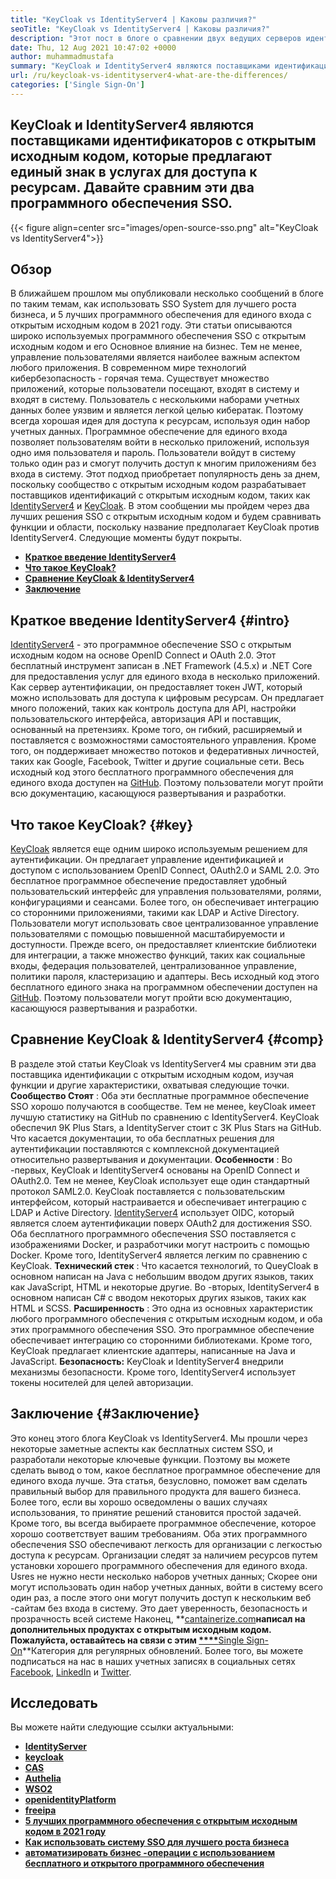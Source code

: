 ```yaml
---
title: "KeyCloak vs IdentityServer4 | Каковы различия?" 
seoTitle: "KeyCloak vs IdentityServer4 | Каковы различия?" 
description: "Этот пост в блоге о сравнении двух ведущих серверов идентификации с открытым исходным кодом KeyCloak с IdentityServer4. Оба программного обеспечения самостоятельно и богатыми." 
date: Thu, 12 Aug 2021 10:47:02 +0000
author: muhammadmustafa
summary: "KeyCloak и IdentityServer4 являются поставщиками идентификаций с открытым исходным кодом, которые предлагают единый знак в услугах для доступа к ресурсам. Давайте сравним эти два программного обеспечения SSO." 
url: /ru/keycloak-vs-identityserver4-what-are-the-differences/
categories: ['Single Sign-On']
---
```


## KeyCloak и IdentityServer4 являются поставщиками идентификаторов с открытым исходным кодом, которые предлагают единый знак в услугах для доступа к ресурсам. Давайте сравним эти два программного обеспечения SSO.

{{< figure align=center src="images/open-source-sso.png" alt="KeyCloak vs IdentityServer4">}}


## Обзор
В ближайшем прошлом мы опубликовали несколько сообщений в блоге по таким темам, как использовать SSO System для лучшего роста бизнеса, и 5 лучших программного обеспечения для единого входа с открытым исходным кодом в 2021 году. Эти статьи описываются широко используемых программного обеспечения SSO с открытым исходным кодом и его Основное влияние на бизнес. Тем не менее, управление пользователями является наиболее важным аспектом любого приложения. В современном мире технологий кибербезопасность - горячая тема. Существует множество приложений, которые пользователи посещают, входят в систему и входят в систему. Пользователь с несколькими наборами учетных данных более уязвим и является легкой целью кибератак.
Поэтому всегда хорошая идея для доступа к ресурсам, используя один набор учетных данных. Программное обеспечение для единого входа позволяет пользователям войти в несколько приложений, используя одно имя пользователя и пароль. Пользователи войдут в систему только один раз и смогут получить доступ к многим приложениям без входа в систему. Этот подход приобретает популярность день за днем, поскольку сообщество с открытым исходным кодом разрабатывает поставщиков идентификаций с открытым исходным кодом, таких как [IdentityServer4][1] и [KeyCloak][2]. В этом сообщении мы пройдем через два лучших решения SSO с открытым исходным кодом и будем сравнивать функции и области, поскольку название предполагает KeyCloak против IdentityServer4. Следующие моменты будут покрыты.
* **[Краткое введение IdentityServer4][3]** 
* **[Что такое KeyCloak?][4]** 
* **[Сравнение KeyCloak & IdentityServer4][5]** 
* **[Заключение][6]** 

## Краткое введение IdentityServer4 {#intro}

[IdentityServer4][1] - это программное обеспечение SSO с открытым исходным кодом на основе OpenID Connect и OAuth 2.0. Этот бесплатный инструмент записан в .NET Framework (4.5.x) и .NET Core для предоставления услуг для единого входа в несколько приложений. Как сервер аутентификации, он предоставляет токен JWT, который можно использовать для доступа к цифровым ресурсам. Он предлагает много положений, таких как контроль доступа для API, настройки пользовательского интерфейса, авторизация API и поставщик, основанный на претензиях. Кроме того, он гибкий, расширяемый и поставляется с возможностями самостоятельного управления. Кроме того, он поддерживает множество потоков и федеративных личностей, таких как Google, Facebook, Twitter и другие социальные сети.
Весь исходный код этого бесплатного программного обеспечения для единого входа доступен на [GitHub][7]. Поэтому пользователи могут пройти всю документацию, касающуюся развертывания и разработки.

## Что такое KeyCloak? {#key}

[KeyCloak][2] является еще одним широко используемым решением для аутентификации. Он предлагает управление идентификацией и доступом с использованием OpenID Connect, OAuth2.0 и SAML 2.0. Это бесплатное программное обеспечение предоставляет удобный пользовательский интерфейс для управления пользователями, ролями, конфигурациями и сеансами. Более того, он обеспечивает интеграцию со сторонними приложениями, такими как LDAP и Active Directory. Пользователи могут использовать свое централизованное управление пользователями с помощью повышенной масштабируемости и доступности. Прежде всего, он предоставляет клиентские библиотеки для интеграции, а также множество функций, таких как социальные входы, федерация пользователей, централизованное управление, политики пароля, кластеризацию и адаптеры. Весь исходный код этого бесплатного единого знака на программном обеспечении доступен на [GitHub][8]. Поэтому пользователи могут пройти всю документацию, касающуюся развертывания и разработки.

## Сравнение KeyCloak & IdentityServer4 {#comp}

В разделе этой статьи KeyCloak vs IdentityServer4 мы сравним эти два поставщика идентификации с открытым исходным кодом, изучая функции и другие характеристики, охватывая следующие точки.
**Сообщество Стоят** : Оба эти бесплатные программное обеспечение SSO хорошо получаются в сообществе. Тем не менее, keyCloak имеет лучшую статистику на GitHub по сравнению с IdentityServer4. KeyCloak обеспечил 9K Plus Stars, а IdentityServer стоит с 3K Plus Stars на GitHub. Что касается документации, то оба бесплатных решения для аутентификации поставляются с комплексной документацией относительно развертывания и документации.
**Особенности** : Во -первых, KeyCloak и IdentityServer4 основаны на OpenID Connect и OAuth2.0. Тем не менее, KeyCloak использует еще один стандартный протокол SAML2.0. KeyCloak поставляется с пользовательским интерфейсом, который настраивается и обеспечивает интеграцию с LDAP и Active Directory. [IdentityServer4][1] использует OIDC, который является слоем аутентификации поверх OAuth2 для достижения SSO. Оба бесплатного программного обеспечения SSO поставляется с изображениями Docker, и разработчики могут настроить с помощью Docker. Кроме того, IdentityServer4 является легким по сравнению с KeyCloak.
**Технический стек** : Что касается технологий, то QueyCloak в основном написан на Java с небольшим вводом других языков, таких как JavaScript, HTML и некоторые другие. Во -вторых, IdentityServer4 в основном написан C# с вводом некоторых других языков, таких как HTML и SCSS.
**Расширенность** : Это одна из основных характеристик любого программного обеспечения с открытым исходным кодом, и оба этих программного обеспечения SSO. Это программное обеспечение обеспечивает интеграцию со сторонними библиотеками. Кроме того, KeyCloak предлагает клиентские адаптеры, написанные на Java и JavaScript.
**Безопасность:**  KeyCloak и IdentityServer4 внедрили механизмы безопасности. Кроме того, IdentityServer4 использует токены носителей для целей авторизации.

## Заключение {#Заключение}

Это конец этого блога KeyCloak vs IdentityServer4. Мы прошли через некоторые заметные аспекты как бесплатных систем SSO, и разработали некоторые ключевые функции. Поэтому вы можете сделать вывод о том, какое бесплатное программное обеспечение для единого входа лучше. Эта статья, безусловно, поможет вам сделать правильный выбор для правильного продукта для вашего бизнеса. Более того, если вы хорошо осведомлены о ваших случаях использования, то принятие решений становится простой задачей. Кроме того, вы всегда выбираете программное обеспечение, которое хорошо соответствует вашим требованиям.
Оба этих программного обеспечения SSO обеспечивают легкость для организации с легкостью доступа к ресурсам. Организации следят за наличием ресурсов путем установки хорошего программного обеспечения для единого входа. Usres не нужно нести несколько наборов учетных данных; Скорее они могут использовать один набор учетных данных, войти в систему всего один раз, а после этого они могут получить доступ к нескольким веб -сайтам без входа в систему. Это дает уверенность, безопасность и прозрачность всей системе
Наконец, **[cantainerize.com][9]**написал на дополнительных продуктах с открытым исходным кодом. Пожалуйста, оставайтесь на связи с этим [****][10]**[Single Sign-On][11]**Категория для регулярных обновлений. Более того, вы можете подписаться на нас в наших учетных записях в социальных сетях [Facebook][12], [LinkedIn][13] и [Twitter][14].

## Исследовать
Вы можете найти следующие ссылки актуальными:
* **[IdentityServer][15]** 
* **[keycloak][16]** 
* **[CAS][17]** 
* **[Authelia][18]** 
* **[WSO2][19]** 
* **[openidentityPlatform][20]** 
* **[freeipa][21]** 
* **[5 лучших программного обеспечения с открытым исходным кодом в 2021 году][22]** 
* **[Как использовать систему SSO для лучшего роста бизнеса][23]** 
* **[автоматизировать бизнес -операции с использованием бесплатного и открытого программного обеспечения][24]** 



[1]: https://products.containerize.com/single-sign-on/identity-server/
[2]: https://products.containerize.com/single-sign-on/keycloak/
[3]: #intro
[4]: #key
[5]: #comp
[6]: #Conclusion
[7]: https://github.com/IdentityServer
[8]: https://github.com/keycloak/keycloak
[9]: https://www.containerize.com/
[10]: https://products.containerize.com/video-conferencing/
[11]: https://products.containerize.com/single-sign-on/
[12]: https://web.facebook.com/containerize
[13]: https://www.linkedin.com/company/containerize/
[14]: https://twitter.com/containerize_co
[15]: https://products.containerize.com/single-sign-on/identity-server
[16]: https://products.containerize.com/single-sign-on/keycloak
[17]: https://products.containerize.com/single-sign-on/cas
[18]: https://products.containerize.com/single-sign-on/authelia
[19]: https://products.containerize.com/single-sign-on/wso2
[20]: https://products.containerize.com/single-sign-on/openidentityplatform
[21]: https://products.containerize.com/single-sign-on/freeipa
[22]: https://blog.containerize.com/single-sign-on/top-5-open-source-single-sign-on-software-in-the-year-2021/
[23]: https://blog.containerize.com/single-sign-on/how-to-leverage-sso-solution-for-better-business-growth/
[24]: https://blog.containerize.com/blogging/automate-business-operations-using-open-source-software/
